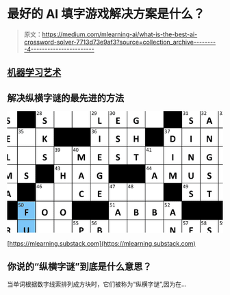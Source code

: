 # 最好的 AI 填字游戏解决方案是什么？

> 原文：<https://medium.com/mlearning-ai/what-is-the-best-ai-crossword-solver-7713d73e9af3?source=collection_archive---------4----------------------->

## [机器学习艺术](https://mlearning.substack.com)

## 解决纵横字谜的最先进的方法

[![](img/3004a091e214136e80bea93cbe2b314d.png)](https://mlearning.substack.com)

[https://mlearning.substack.com](https://mlearning.substack.com)

## 你说的“纵横字谜”到底是什么意思？

当单词根据数字线索排列成方块时，它们被称为“纵横字谜”,因为在…